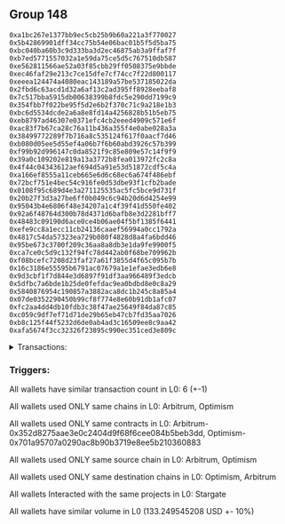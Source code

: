 ## Group 148

```0x507b612d961538a76d16f1c2f03f2941d9f1d0a6
0xa1bc267e1377bb9ec5cb25b9b60a221a3f770027
0x5b42869901dff34cc75b54e06bac01b5f5d5ba75
0xbc040ba60b3c9d333ba3d2ec46875ab3a9ffaf7f
0xb7ed5771557032a1e59da75ce5d5c767510db587
0xe562811566ae52a03f85cbb29ff0508375e9bbde
0xec46faf29e213c7ce15dfe7cf74cc7f22d800117
0xeeea124474a4080eac143189a57be537185022da
0x2fbd6c63acd1d32a6af13c2ad395ff8928eebaf8
0x7c517bba5915db00638399b8fdc5e290dd7199c9
0x354fbb7f022be95f5d2e6b2f370c71c9a218e1b3
0xbc6d5534dcde2a6a8e8fd14a4256828b51b5eb75
0xeb8797ad46307e0371efc4cb2eeed4909c571e6f
0xac83f7b67ca28c76a11b436a355f4e0abe028a3a
0x38499772289f7b716a8c535124f617f0aacf7d46
0xb080d05ee5d55ef4a06b7f6b60abd3926c57b399
0xf99b92d996147c0da8521f9c85e809e57c14f9f9
0x39a0c109202e819a13a3772b8fea013972fc2c8a
0x4f44c04343612aef694d5a91e53d51872cdf5c4a
0xa166ef8555a11ceb665e6d6c68ec6a674f486ebf
0x72bcf751e4bec54c916fe0d53dbe93f1cfb2bade
0x0108f95c689d4e3a271125535ac5fc5bce9d731f
0x20b27f3d3a27be6ff0b049c6c94b20d6d4254e99
0x95043b4e6806f48e34207a1c4f39f41d550fe402
0x92a6f48764d300b78d4371d6bafb8e3d2281bff7
0x48483c09190d6ace0ce4b06ae04f5bf1385f6441
0xefe9cc8a1ecc11cb24136caaef56994a0cc1792a
0x4817c54da57323ea729b080f4828d8a4fa6bdd46
0x95be673c3700f209c36aa8a8db3e1da9fe9900f5
0xca7ce0c5d9c132f94fc78d442ab0f68be709962b
0xf08bcefc7208d23faf27a61f3855d4f65c095b7b
0x16c3186e55595b6791ac07679a1e1efae3edb6e8
0x9d3cbf1f7d844e3d6897f91df3aa966489f3edcb
0x5dfbc7a6bde1b25de0fefdac9ea0bdbd8e0c8a29
0x5840876954c190857a3882aca8dc1b245c8a85a4
0x07de0352290450b99cf8f774e8e60b91db1afc07
0xfc2aa4dd4db10fdb3c38f47ae25649f84da87c85
0xc059c9df7ef71d71de29b65eb47cb7fd35aa7026
0xb8c125f44f5232d6de0ab4ad3c16509ee8c9aa42
0xafa5674f3cc32326f23895c990ec351ced3e809c
```
<details>
<summary>Transactions:</summary>

Hashes: 

Wallet: 0x507b612d961538a76d16f1c2f03f2941d9f1d0a6

       Hash: 0xee4b31127aafce32d43514564fc409267c31afd127a0d21d162ca063afc066be
         - source chain: Arbitrum
         - destination chain: Optimism
         - project: Stargate
         - contract: 0x352d8275aae3e0c2404d9f68f6cee084b5beb3dd
         - value USD: 22.903049037
       Hash: 0xe48e116e9f08f85b7cffe3cd3d5b0fdca497d8562938828a1253ce07f621308d
         - source chain: Optimism
         - destination chain: Arbitrum
         - project: Stargate
         - contract: 0x701a95707a0290ac8b90b3719e8ee5b210360883
         - value USD: 18.545714721
       Hash: 0xfc0f1d888be43413a562b749e1b1a7129aef8f2556bcc59552917f1fefada8f0
         - source chain: Arbitrum
         - destination chain: Optimism
         - project: Stargate
         - contract: 0x352d8275aae3e0c2404d9f68f6cee084b5beb3dd
         - value USD: 14.665560066
       Hash: 0x3d33033c90651158b7fa44047c30e8fccea48135ec117e92c1c4fd68de231b0b
         - source chain: Optimism
         - destination chain: Arbitrum
         - project: Stargate
         - contract: 0x701a95707a0290ac8b90b3719e8ee5b210360883
         - value USD: 29.010281549
       Hash: 0xa5bf7752dcb395fa315a65eaadd0186dabc8997db5a2931e458229fbb228f83c
         - source chain: Arbitrum
         - destination chain: Optimism
         - project: Stargate
         - contract: 0x352d8275aae3e0c2404d9f68f6cee084b5beb3dd
         - value USD: 24.27338381
       Hash: 0xee8b7d555325aadbb75dca827b0b9651dca46f8bd13e3cebb24849e770b259db
         - source chain: Optimism
         - destination chain: Arbitrum
         - project: Stargate
         - contract: 0x701a95707a0290ac8b90b3719e8ee5b210360883
         - value USD: 23.851556025
Wallet: 0xa1bc267e1377bb9ec5cb25b9b60a221a3f770027

       Hash:0x74790f09789d158063f978a3a6b3598976804800c2f33c571692450402b92a15
         - source chain: Arbitrum
         - destination chain: Optimism
         - project: Stargate
         - contract: 0x352d8275aae3e0c2404d9f68f6cee084b5beb3dd
         - value USD: 21.204115176
       Hash:0x1665e4663c790531efcfb9a1e3c0800853ed998ceb145140baefeb9a89ba161c
         - source chain: Optimism
         - destination chain: Arbitrum
         - project: Stargate
         - contract: 0x701a95707a0290ac8b90b3719e8ee5b210360883
         - value USD: 18.54284266
       Hash:0x25d3b223219be7df7847f7bc52186acb005c94d7ab0dfd41089863e4793ae1d7
         - source chain: Arbitrum
         - destination chain: Optimism
         - project: Stargate
         - contract: 0x352d8275aae3e0c2404d9f68f6cee084b5beb3dd
         - value USD: 13.979325433
       Hash:0xfec2404d8c5cbf5325ea0f00a76ebd019d050d4834d773598e8348ad58ba4577
         - source chain: Optimism
         - destination chain: Arbitrum
         - project: Stargate
         - contract: 0x701a95707a0290ac8b90b3719e8ee5b210360883
         - value USD: 24.456077785
       Hash:0x6d8cad8a5a49fc47e9060e12b025bf2e7df7c4e8b8420a6b15c57e8cc43a64dd
         - source chain: Arbitrum
         - destination chain: Optimism
         - project: Stargate
         - contract: 0x352d8275aae3e0c2404d9f68f6cee084b5beb3dd
         - value USD: 24.313481693
       Hash:0x4c049b39fd11b2ac386bb9849d54b54ab9f14ce4275e20b493b1fe50cdf81a77
         - source chain: Optimism
         - destination chain: Arbitrum
         - project: Stargate
         - contract: 0x701a95707a0290ac8b90b3719e8ee5b210360883
         - value USD: 23.892974491
Wallet: 0x5b42869901dff34cc75b54e06bac01b5f5d5ba75

       Hash:0xbbd83d34f25042e9b4d1a4d00335a768e79aa2980f9c905d09402d26ca0dd6d7
         - source chain: Arbitrum
         - destination chain: Optimism
         - project: Stargate
         - contract: 0x352d8275aae3e0c2404d9f68f6cee084b5beb3dd
         - value USD: 23.474243627
       Hash:0x9176847c4e9a1579a163c778c6ff2116eb2e57a1eea6bac7143b22f65467156e
         - source chain: Optimism
         - destination chain: Arbitrum
         - project: Stargate
         - contract: 0x701a95707a0290ac8b90b3719e8ee5b210360883
         - value USD: 18.543953961
       Hash:0x2b0f7fba0857f9011cefd6b404f7a7f1750bac8a307cffc42f68d91dc915a0ed
         - source chain: Arbitrum
         - destination chain: Optimism
         - project: Stargate
         - contract: 0x352d8275aae3e0c2404d9f68f6cee084b5beb3dd
         - value USD: 15.277512389
       Hash:0x475f29009b57e6e09065b631a7ba6c5903fea414e3a71ec5f3913f1f514b0495
         - source chain: Optimism
         - destination chain: Arbitrum
         - project: Stargate
         - contract: 0x701a95707a0290ac8b90b3719e8ee5b210360883
         - value USD: 31.353177966
       Hash:0xed3f1d1b734030c1e7a5fb81d08834826192a44a2dde74016ed8d0ffa76d6a43
         - source chain: Arbitrum
         - destination chain: Optimism
         - project: Stargate
         - contract: 0x352d8275aae3e0c2404d9f68f6cee084b5beb3dd
         - value USD: 24.393946558
       Hash:0xa9c4862dff1efa899474efbf3aa7e2cef4300bfb7364c94e18487dcf2becbdec
         - source chain: Optimism
         - destination chain: Arbitrum
         - project: Stargate
         - contract: 0x701a95707a0290ac8b90b3719e8ee5b210360883
         - value USD: 23.972009654
Wallet: 0xbc040ba60b3c9d333ba3d2ec46875ab3a9ffaf7f

       Hash:0xeaefdab5e5ff31c4dcf9ccd84c74c9c4d681a72be98f9b52f12aadef0e6e72a2
         - source chain: Arbitrum
         - destination chain: Optimism
         - project: Stargate
         - contract: 0x352d8275aae3e0c2404d9f68f6cee084b5beb3dd
         - value USD: 24.810046243
       Hash:0x105fa0f4c28f05b5185cf1fd81db94144ca7117231205881137c300be6f386e5
         - source chain: Optimism
         - destination chain: Arbitrum
         - project: Stargate
         - contract: 0x701a95707a0290ac8b90b3719e8ee5b210360883
         - value USD: 18.543011505
       Hash:0xe33c75e41fe8a87aa627d4649158cb2af7a40be422776e252655b517d135db1c
         - source chain: Arbitrum
         - destination chain: Optimism
         - project: Stargate
         - contract: 0x352d8275aae3e0c2404d9f68f6cee084b5beb3dd
         - value USD: 14.644815446
       Hash:0xa407444cd1aaeacef6b70acd3508ac3cf80f554ebba1b0ea718142640559a141
         - source chain: Optimism
         - destination chain: Arbitrum
         - project: Stargate
         - contract: 0x701a95707a0290ac8b90b3719e8ee5b210360883
         - value USD: 28.97485609
       Hash:0xf304e58f1d471df9a55d9d1a9386ad9c578c9dc4bc6041a3eb8a3869e8cd2ccd
         - source chain: Arbitrum
         - destination chain: Optimism
         - project: Stargate
         - contract: 0x352d8275aae3e0c2404d9f68f6cee084b5beb3dd
         - value USD: 22.293836959
       Hash:0x70dd87a334d17a66f0ced37c30221fdb22c4d3729c0cd6ed0bd992870f0e869b
         - source chain: Optimism
         - destination chain: Arbitrum
         - project: Stargate
         - contract: 0x701a95707a0290ac8b90b3719e8ee5b210360883
         - value USD: 24.277406786
Wallet: 0xb7ed5771557032a1e59da75ce5d5c767510db587

       Hash:0x7053c676b8abe0860dbcf8e55ce8d9e247747bb3b2c5c733bb359d706ad9c743
         - source chain: Arbitrum
         - destination chain: Optimism
         - project: Stargate
         - contract: 0x352d8275aae3e0c2404d9f68f6cee084b5beb3dd
         - value USD: 24.813581543
       Hash:0x8bf2358eb080765248826b7a04d674049782028da81b5fe5ac8b2cb93fc43a62
         - source chain: Optimism
         - destination chain: Arbitrum
         - project: Stargate
         - contract: 0x701a95707a0290ac8b90b3719e8ee5b210360883
         - value USD: 18.542732825
       Hash:0x5b12a1f29adf3379bbead56c83185c22042734041c59118d8b80eeba8cc9f731
         - source chain: Arbitrum
         - destination chain: Optimism
         - project: Stargate
         - contract: 0x352d8275aae3e0c2404d9f68f6cee084b5beb3dd
         - value USD: 14.379792496
       Hash:0x2363a36b6f906bc21755b7fa1b80d76143a109c3aeac5b2fb5dc31b262edf1a3
         - source chain: Optimism
         - destination chain: Arbitrum
         - project: Stargate
         - contract: 0x701a95707a0290ac8b90b3719e8ee5b210360883
         - value USD: 28.398987402
       Hash:0x3ffc672e32f2647f43bce1da12b98268c44595bbe8fc81a6cae8e76c9f2e0feb
         - source chain: Arbitrum
         - destination chain: Optimism
         - project: Stargate
         - contract: 0x352d8275aae3e0c2404d9f68f6cee084b5beb3dd
         - value USD: 22.452850264
       Hash:0x0c140c065b9c9ffecae20aa8eefdba2fde274cc2416cba9d99c5d132b39c77c0
         - source chain: Optimism
         - destination chain: Arbitrum
         - project: Stargate
         - contract: 0x701a95707a0290ac8b90b3719e8ee5b210360883
         - value USD: 24.289757954
Wallet: 0xe562811566ae52a03f85cbb29ff0508375e9bbde

       Hash:0x6b5414ca92ebc327f8c3fd5c64105a443cd86d427a55af7e17e18e4af1fff99c
         - source chain: Arbitrum
         - destination chain: Optimism
         - project: Stargate
         - contract: 0x352d8275aae3e0c2404d9f68f6cee084b5beb3dd
         - value USD: 24.141640138
       Hash:0x4f7c9d765bf631e28009a26c4705acea4f8a310b34b5c20ee4e340dcc316cbaf
         - source chain: Optimism
         - destination chain: Arbitrum
         - project: Stargate
         - contract: 0x701a95707a0290ac8b90b3719e8ee5b210360883
         - value USD: 18.543098088
       Hash:0xfd80269abea13ba8a693a722157e1e78b934e67d46095952548461b101ec9dfd
         - source chain: Arbitrum
         - destination chain: Optimism
         - project: Stargate
         - contract: 0x352d8275aae3e0c2404d9f68f6cee084b5beb3dd
         - value USD: 13.846764872
       Hash:0xa6e3e4ca2d42b81773cabc80d13b9137bf34d0ea034bc1d1517ed08d350ecef0
         - source chain: Optimism
         - destination chain: Arbitrum
         - project: Stargate
         - contract: 0x701a95707a0290ac8b90b3719e8ee5b210360883
         - value USD: 29.536213515
       Hash:0xdb2485ff3b4974bd23270b4d38ef07b538c391205bcc2175a0bca890ba88fa62
         - source chain: Arbitrum
         - destination chain: Optimism
         - project: Stargate
         - contract: 0x352d8275aae3e0c2404d9f68f6cee084b5beb3dd
         - value USD: 24.229339442
       Hash:0x76ece9a26c9186c4332045e88d8a09a8566db6063401998660768190a275f7fe
         - source chain: Optimism
         - destination chain: Arbitrum
         - project: Stargate
         - contract: 0x701a95707a0290ac8b90b3719e8ee5b210360883
         - value USD: 23.807273724
Wallet: 0xec46faf29e213c7ce15dfe7cf74cc7f22d800117

       Hash:0xf1ee365d4362619c17ea3267b5362dacfcbc778d7ec6e7f10194f6dd2a28719f
         - source chain: Arbitrum
         - destination chain: Optimism
         - project: Stargate
         - contract: 0x352d8275aae3e0c2404d9f68f6cee084b5beb3dd
         - value USD: 25.046140811
       Hash:0x0b5880b8367f68700027a41321b04813b6c777e25a3e9a9c4fe953513bc631ba
         - source chain: Optimism
         - destination chain: Arbitrum
         - project: Stargate
         - contract: 0x701a95707a0290ac8b90b3719e8ee5b210360883
         - value USD: 18.542333347
       Hash:0x406e9c0a6d9bd86b11930d4ba74e61e4788e61120477eee934781d9eb20fee4c
         - source chain: Arbitrum
         - destination chain: Optimism
         - project: Stargate
         - contract: 0x352d8275aae3e0c2404d9f68f6cee084b5beb3dd
         - value USD: 14.785544193
       Hash:0x9aae2f6c78b90620cce6353c8bfa6afdd944b75a9c01bf8c7228b1ed934e9503
         - source chain: Optimism
         - destination chain: Arbitrum
         - project: Stargate
         - contract: 0x701a95707a0290ac8b90b3719e8ee5b210360883
         - value USD: 29.672953477
       Hash:0xf7e8659eac3133e05c1d7c8500d87307afa64a63731fe3b64f60bccd2d716494
         - source chain: Arbitrum
         - destination chain: Optimism
         - project: Stargate
         - contract: 0x352d8275aae3e0c2404d9f68f6cee084b5beb3dd
         - value USD: 22.289768445
       Hash:0xf413806576fdefb9b6283ab32e3708eb7ef425cba9a6f45b7d14551fba49d5a6
         - source chain: Optimism
         - destination chain: Arbitrum
         - project: Stargate
         - contract: 0x701a95707a0290ac8b90b3719e8ee5b210360883
         - value USD: 27.297592559
Wallet: 0xeeea124474a4080eac143189a57be537185022da

       Hash:0xb463e5d4de4d0d755c20b6371e1000e9057cf96fcff8244d5ee32f0eb3663863
         - source chain: Arbitrum
         - destination chain: Optimism
         - project: Stargate
         - contract: 0x352d8275aae3e0c2404d9f68f6cee084b5beb3dd
         - value USD: 24.50298211
       Hash:0xb8e3b640a752b6c90d94eebe4635a61c39a6b6c0429d2858da8bbb078b2c3af1
         - source chain: Optimism
         - destination chain: Arbitrum
         - project: Stargate
         - contract: 0x701a95707a0290ac8b90b3719e8ee5b210360883
         - value USD: 18.544019649
       Hash:0x9bf1735d9bf7394b45cd05afb14d3215c0c326821609773292824301e8780f0f
         - source chain: Arbitrum
         - destination chain: Optimism
         - project: Stargate
         - contract: 0x352d8275aae3e0c2404d9f68f6cee084b5beb3dd
         - value USD: 13.798733628
       Hash:0x8733d08be5107be04584b3e8536db148da83fecb4e518ccf04fcda906d03e46b
         - source chain: Optimism
         - destination chain: Arbitrum
         - project: Stargate
         - contract: 0x701a95707a0290ac8b90b3719e8ee5b210360883
         - value USD: 30.108444321
       Hash:0x6a61a0a0f8854103fec7460b1bbeae9ebdb254b3fad776d6ae5c124403a85712
         - source chain: Arbitrum
         - destination chain: Optimism
         - project: Stargate
         - contract: 0x352d8275aae3e0c2404d9f68f6cee084b5beb3dd
         - value USD: 24.286968405
       Hash:0xbc62a88d04c141d0a2a1954f01e8ab10fd5e9dbcec2d7f4fe43080bf6881b0c8
         - source chain: Optimism
         - destination chain: Arbitrum
         - project: Stargate
         - contract: 0x701a95707a0290ac8b90b3719e8ee5b210360883
         - value USD: 23.86693812
Wallet: 0x2fbd6c63acd1d32a6af13c2ad395ff8928eebaf8

       Hash:0x64de0387b1c2db8376215eca0dea58c3c146efbe5cfa6668f8f5c5cc3bbb7339
         - source chain: Arbitrum
         - destination chain: Optimism
         - project: Stargate
         - contract: 0x352d8275aae3e0c2404d9f68f6cee084b5beb3dd
         - value USD: 24.595641823
       Hash:0x883e3496307859ea869d460243b8550169b45ad30cae95e3d21f632accaea94e
         - source chain: Optimism
         - destination chain: Arbitrum
         - project: Stargate
         - contract: 0x701a95707a0290ac8b90b3719e8ee5b210360883
         - value USD: 18.543122064
       Hash:0xfa4b9e62c1e3467d7e4f5317c3c67e2c588ec7e7e7d8555e81e3e8e536c1247f
         - source chain: Arbitrum
         - destination chain: Optimism
         - project: Stargate
         - contract: 0x352d8275aae3e0c2404d9f68f6cee084b5beb3dd
         - value USD: 14.574961447
       Hash:0x425f8d7790da987928ac112cf4efa5cdc8473b4dad2d4404217705d4d2f9a7ea
         - source chain: Optimism
         - destination chain: Arbitrum
         - project: Stargate
         - contract: 0x701a95707a0290ac8b90b3719e8ee5b210360883
         - value USD: 28.399328391
       Hash:0xecca57ea5951544b49e5efbda86dd704ea194922f2ae8f97f4df6ce7fd984e44
         - source chain: Arbitrum
         - destination chain: Optimism
         - project: Stargate
         - contract: 0x352d8275aae3e0c2404d9f68f6cee084b5beb3dd
         - value USD: 21.187890649
       Hash:0xbae0b804778d0c9eee506fadd955ea7dfd28b259052a66f5846acdc4b34e478e
         - source chain: Optimism
         - destination chain: Arbitrum
         - project: Stargate
         - contract: 0x701a95707a0290ac8b90b3719e8ee5b210360883
         - value USD: 23.648107872
Wallet: 0x7c517bba5915db00638399b8fdc5e290dd7199c9

       Hash:0x5c657ccaed7732563f9db7b88ad4480a1ef6ef022dd3b30248074ec122b19e5c
         - source chain: Arbitrum
         - destination chain: Optimism
         - project: Stargate
         - contract: 0x352d8275aae3e0c2404d9f68f6cee084b5beb3dd
         - value USD: 24.148590022
       Hash:0x78e15734d67a03598c4dbff6312e344fccab2a1ddfe4045f45fcdbe276b257f1
         - source chain: Optimism
         - destination chain: Arbitrum
         - project: Stargate
         - contract: 0x701a95707a0290ac8b90b3719e8ee5b210360883
         - value USD: 18.542986725
       Hash:0x1dd93efdf7947c08155f072c2a423f2fd24aafa347e0b21e7b81cd34574a5f4d
         - source chain: Arbitrum
         - destination chain: Optimism
         - project: Stargate
         - contract: 0x352d8275aae3e0c2404d9f68f6cee084b5beb3dd
         - value USD: 14.740151224
       Hash:0x8abe47dae3b1481a6dfa3f18e50f0b22f640ada6ddfc02706f74880baab24c9b
         - source chain: Optimism
         - destination chain: Arbitrum
         - project: Stargate
         - contract: 0x701a95707a0290ac8b90b3719e8ee5b210360883
         - value USD: 28.352019648
       Hash:0x7da0c0603c58604824ffafad43b07814954e09d9cceebcfb15abecacf3052561
         - source chain: Arbitrum
         - destination chain: Optimism
         - project: Stargate
         - contract: 0x352d8275aae3e0c2404d9f68f6cee084b5beb3dd
         - value USD: 21.75706568
       Hash:0x941ef571ab8e6dd74a8cd9a956ec40dd155c2ef77f90765e9ab71f9bdacac049
         - source chain: Optimism
         - destination chain: Arbitrum
         - project: Stargate
         - contract: 0x701a95707a0290ac8b90b3719e8ee5b210360883
         - value USD: 24.018721277
Wallet: 0x354fbb7f022be95f5d2e6b2f370c71c9a218e1b3

       Hash:0x0e7515ef716ce2b5417499a4da73acbbcba3d625f26779288dc843e52edbd797
         - source chain: Arbitrum
         - destination chain: Optimism
         - project: Stargate
         - contract: 0x352d8275aae3e0c2404d9f68f6cee084b5beb3dd
         - value USD: 24.808000372
       Hash:0xd790299d410eb50b0192c2cb1f3c8585d84c4746a8ed855f810fa2fa140a0389
         - source chain: Optimism
         - destination chain: Arbitrum
         - project: Stargate
         - contract: 0x701a95707a0290ac8b90b3719e8ee5b210360883
         - value USD: 18.543473172
       Hash:0x971fab703251cc605e0e8ea1e8fef16100c76a696ef016493ae57deaae4bfa10
         - source chain: Arbitrum
         - destination chain: Optimism
         - project: Stargate
         - contract: 0x352d8275aae3e0c2404d9f68f6cee084b5beb3dd
         - value USD: 14.471546826
       Hash:0xa36761fa32c765dda605bf1ac67e0f15791fa68d46db992005f9d8619d2836ac
         - source chain: Optimism
         - destination chain: Arbitrum
         - project: Stargate
         - contract: 0x701a95707a0290ac8b90b3719e8ee5b210360883
         - value USD: 28.41479661
       Hash:0x8c19529a5823fc2f0d9610b89d7c202636195a3c224fd6297a13c0d868893bed
         - source chain: Arbitrum
         - destination chain: Optimism
         - project: Stargate
         - contract: 0x352d8275aae3e0c2404d9f68f6cee084b5beb3dd
         - value USD: 21.220847296
       Hash:0x8169486955d5c1a20ed112984e3342ce4dc30b57f9e1e95c45fe88b71fb2a4dc
         - source chain: Optimism
         - destination chain: Arbitrum
         - project: Stargate
         - contract: 0x701a95707a0290ac8b90b3719e8ee5b210360883
         - value USD: 23.982405311
Wallet: 0xbc6d5534dcde2a6a8e8fd14a4256828b51b5eb75

       Hash:0xf8d7fe5a6861e2b08bd3ce79a209988801dc7ae57e88e07e756629e817e52a77
         - source chain: Arbitrum
         - destination chain: Optimism
         - project: Stargate
         - contract: 0x352d8275aae3e0c2404d9f68f6cee084b5beb3dd
         - value USD: 23.968058488
       Hash:0x8aff6e0b0084fe074b7c1a473dc4463f03acddba770b86714988edec7a60a107
         - source chain: Optimism
         - destination chain: Arbitrum
         - project: Stargate
         - contract: 0x701a95707a0290ac8b90b3719e8ee5b210360883
         - value USD: 18.543867565
       Hash:0x87d94c39e500a95d6dc0331d71fd2fdc7afa69ef02cb87f5151e2b91f0d2c347
         - source chain: Arbitrum
         - destination chain: Optimism
         - project: Stargate
         - contract: 0x352d8275aae3e0c2404d9f68f6cee084b5beb3dd
         - value USD: 13.541778438
       Hash:0xac7d0bd7d1ad33eaff8daf2bdb7a87bb3389b76730deb0aacaa933fd487f3a64
         - source chain: Optimism
         - destination chain: Arbitrum
         - project: Stargate
         - contract: 0x701a95707a0290ac8b90b3719e8ee5b210360883
         - value USD: 28.580418044
       Hash:0xafd97af9b7d0f1c76b7251b8fb97c52eb66066820e7447af667f9a9f8b396a70
         - source chain: Arbitrum
         - destination chain: Optimism
         - project: Stargate
         - contract: 0x352d8275aae3e0c2404d9f68f6cee084b5beb3dd
         - value USD: 27.264813916
       Hash:0x1e72fb40ab5bbb7d04b26d0c14f5c713232d2e367ee7dc9e1877df050a252e15
         - source chain: Optimism
         - destination chain: Arbitrum
         - project: Stargate
         - contract: 0x701a95707a0290ac8b90b3719e8ee5b210360883
         - value USD: 27.506690602
Wallet: 0xeb8797ad46307e0371efc4cb2eeed4909c571e6f

       Hash:0xf43808756d72df564ac00ab072538396ffa054b59977989ce78c0da5ed424242
         - source chain: Arbitrum
         - destination chain: Optimism
         - project: Stargate
         - contract: 0x352d8275aae3e0c2404d9f68f6cee084b5beb3dd
         - value USD: 23.958386135
       Hash:0xf5f66256bc249b15fa838e1a507d0b6a2d8fb1b11e691e77215a8c935290f9d0
         - source chain: Optimism
         - destination chain: Arbitrum
         - project: Stargate
         - contract: 0x701a95707a0290ac8b90b3719e8ee5b210360883
         - value USD: 18.543748203
       Hash:0xeb4bf9fbef301e4f4ca224cbfbc8f1f11f6652cab9e584b572f83b4e6c73f436
         - source chain: Arbitrum
         - destination chain: Optimism
         - project: Stargate
         - contract: 0x352d8275aae3e0c2404d9f68f6cee084b5beb3dd
         - value USD: 15.719653998
       Hash:0xab8cc9c595a2efc7597d3df819555c11f44cfd9c364327921fa1c0ec528d550f
         - source chain: Optimism
         - destination chain: Arbitrum
         - project: Stargate
         - contract: 0x701a95707a0290ac8b90b3719e8ee5b210360883
         - value USD: 28.602281977
       Hash:0x89e1acf48e811f263c4d322693e37673e379bf12c36cbe6098e2625e50040773
         - source chain: Arbitrum
         - destination chain: Optimism
         - project: Stargate
         - contract: 0x352d8275aae3e0c2404d9f68f6cee084b5beb3dd
         - value USD: 21.384207265
       Hash:0xb51f3843db293a899647dcd80d373d98904e73d5a3692e954228fd7eaa2b83bc
         - source chain: Optimism
         - destination chain: Arbitrum
         - project: Stargate
         - contract: 0x701a95707a0290ac8b90b3719e8ee5b210360883
         - value USD: 27.301230432
Wallet: 0xac83f7b67ca28c76a11b436a355f4e0abe028a3a

       Hash:0x1009b14f382ca41f47c283f8a8cd1c67e79c61b5b76009d9b7b16292efb10d22
         - source chain: Arbitrum
         - destination chain: Optimism
         - project: Stargate
         - contract: 0x352d8275aae3e0c2404d9f68f6cee084b5beb3dd
         - value USD: 24.139521112
       Hash:0xc0ad11a2fa2d71c24b45c6792d92afa93446ca55de7ef12538566f3fef22290a
         - source chain: Optimism
         - destination chain: Arbitrum
         - project: Stargate
         - contract: 0x701a95707a0290ac8b90b3719e8ee5b210360883
         - value USD: 18.543453232
       Hash:0x18d16d6d6d8b70aeff0d328700ee22f2a3364387ef72c24f5fa56e416a45f18d
         - source chain: Arbitrum
         - destination chain: Optimism
         - project: Stargate
         - contract: 0x352d8275aae3e0c2404d9f68f6cee084b5beb3dd
         - value USD: 14.838673656
       Hash:0xf047441ce0d97d10684910b2cce76397fcb2a12a3d8fc2b8f58cd18a28340873
         - source chain: Optimism
         - destination chain: Arbitrum
         - project: Stargate
         - contract: 0x701a95707a0290ac8b90b3719e8ee5b210360883
         - value USD: 28.370123357
       Hash:0xe5a7c5ac1fa76491d502759229ef864be8243c88bdee42dba3ac4709186e0429
         - source chain: Arbitrum
         - destination chain: Optimism
         - project: Stargate
         - contract: 0x352d8275aae3e0c2404d9f68f6cee084b5beb3dd
         - value USD: 21.180913839
       Hash:0x955bb1d9a0eda9643f51d551435da7c822e03e4c04605baf6f0e19c67d1535f3
         - source chain: Optimism
         - destination chain: Arbitrum
         - project: Stargate
         - contract: 0x701a95707a0290ac8b90b3719e8ee5b210360883
         - value USD: 23.538985067
Wallet: 0x38499772289f7b716a8c535124f617f0aacf7d46

       Hash:0x7acf7081a54aa0cc13eeed67e04e25e87a290a763fe3e10da839d7981c75af06
         - source chain: Arbitrum
         - destination chain: Optimism
         - project: Stargate
         - contract: 0x352d8275aae3e0c2404d9f68f6cee084b5beb3dd
         - value USD: 23.828314294
       Hash:0xaea9e2d382e9e6e234d9787b805867d392b7675e1e64e7e0a77db40138c07b14
         - source chain: Optimism
         - destination chain: Arbitrum
         - project: Stargate
         - contract: 0x701a95707a0290ac8b90b3719e8ee5b210360883
         - value USD: 18.543554162
       Hash:0xa22f64e6992e8e6aa9811eea22440e1e4d6ee0ef53740e9657d3cf6f823747c1
         - source chain: Arbitrum
         - destination chain: Optimism
         - project: Stargate
         - contract: 0x352d8275aae3e0c2404d9f68f6cee084b5beb3dd
         - value USD: 15.826183948
       Hash:0xec2f76f64278b2bc1d7b69848ab9edd1afb67bcf59b6c8825eb274537f23c6fb
         - source chain: Optimism
         - destination chain: Arbitrum
         - project: Stargate
         - contract: 0x701a95707a0290ac8b90b3719e8ee5b210360883
         - value USD: 28.51975293
       Hash:0x35a9f6d54623935761e02c927c59fe83f026e355d5a6045cf8af750d6e726966
         - source chain: Arbitrum
         - destination chain: Optimism
         - project: Stargate
         - contract: 0x352d8275aae3e0c2404d9f68f6cee084b5beb3dd
         - value USD: 21.312218755
       Hash:0x07a82389ac634807bbd1f8c49c689f5757be52045381bcffddf312f303e6fcac
         - source chain: Optimism
         - destination chain: Arbitrum
         - project: Stargate
         - contract: 0x701a95707a0290ac8b90b3719e8ee5b210360883
         - value USD: 27.298492649
Wallet: 0xb080d05ee5d55ef4a06b7f6b60abd3926c57b399

       Hash:0xf414b92264324c5c659ea7e52533895f67c3dbf9e7e194592aa566e264c62c02
         - source chain: Arbitrum
         - destination chain: Optimism
         - project: Stargate
         - contract: 0x352d8275aae3e0c2404d9f68f6cee084b5beb3dd
         - value USD: 23.344200869
       Hash:0x502b17ac7cc4eea4ba04c29eff90db1962a68d07ef509874f455c754e10c61c6
         - source chain: Optimism
         - destination chain: Arbitrum
         - project: Stargate
         - contract: 0x701a95707a0290ac8b90b3719e8ee5b210360883
         - value USD: 18.542667495
       Hash:0x4b5ba7c6ec0a1f6f5c5195e29e87523c47a7e0067b73803ea0b26b98afb0a1e8
         - source chain: Arbitrum
         - destination chain: Optimism
         - project: Stargate
         - contract: 0x352d8275aae3e0c2404d9f68f6cee084b5beb3dd
         - value USD: 14.008807899
       Hash:0xaa0860e289ab12ec7e36ff5fb568f85f517349a3a7c3e32a97c9148d4fe3304e
         - source chain: Optimism
         - destination chain: Arbitrum
         - project: Stargate
         - contract: 0x701a95707a0290ac8b90b3719e8ee5b210360883
         - value USD: 28.430644092
       Hash:0xb9350fb3ae421fbb3da70812996caf1c98fe5e1dc514ffbb3f7b1319323797b8
         - source chain: Arbitrum
         - destination chain: Optimism
         - project: Stargate
         - contract: 0x352d8275aae3e0c2404d9f68f6cee084b5beb3dd
         - value USD: 27.252002006
       Hash:0xe0cccde63efddf0a635d293a91b1d704555ad86995a15b533ae05d21116d20c7
         - source chain: Optimism
         - destination chain: Arbitrum
         - project: Stargate
         - contract: 0x701a95707a0290ac8b90b3719e8ee5b210360883
         - value USD: 27.504988322
Wallet: 0xf99b92d996147c0da8521f9c85e809e57c14f9f9

       Hash:0xaa572ea58b61574fd691840f0b0fd45cbbb5a82d627ae1f028b5c8b669d98269
         - source chain: Arbitrum
         - destination chain: Optimism
         - project: Stargate
         - contract: 0x352d8275aae3e0c2404d9f68f6cee084b5beb3dd
         - value USD: 24.806553333
       Hash:0xb4e9b700ac2a66a72b40916bce0f90905e660ed0d63ceac6f6da5688027938db
         - source chain: Optimism
         - destination chain: Arbitrum
         - project: Stargate
         - contract: 0x701a95707a0290ac8b90b3719e8ee5b210360883
         - value USD: 18.543922537
       Hash:0xc140e366d4c1673341ade3e2f5469a355961aa20bbc574b2978b8e0b8364a3f1
         - source chain: Arbitrum
         - destination chain: Optimism
         - project: Stargate
         - contract: 0x352d8275aae3e0c2404d9f68f6cee084b5beb3dd
         - value USD: 14.571637451
       Hash:0xd72a5441999c99f39bf8ae5eb32b86fde71a456a234bb504c0dee29b562ee7d9
         - source chain: Optimism
         - destination chain: Arbitrum
         - project: Stargate
         - contract: 0x701a95707a0290ac8b90b3719e8ee5b210360883
         - value USD: 28.437875686
       Hash:0x76b83b8cbb2e49f0c3d9da877c4a670b739590d8ab21be23e95034e79e037498
         - source chain: Arbitrum
         - destination chain: Optimism
         - project: Stargate
         - contract: 0x352d8275aae3e0c2404d9f68f6cee084b5beb3dd
         - value USD: 21.239481441
       Hash:0x65cb2a55b561b2c1d66727a54fa93b4cc002964cb0a38d98a1b07abae9d2e031
         - source chain: Optimism
         - destination chain: Arbitrum
         - project: Stargate
         - contract: 0x701a95707a0290ac8b90b3719e8ee5b210360883
         - value USD: 24.179163271
Wallet: 0x39a0c109202e819a13a3772b8fea013972fc2c8a

       Hash:0x4c3e5bf2ff02e74d1b5a280a532d7bb41537a7120b4c49e21d2aa4405e5d9d07
         - source chain: Arbitrum
         - destination chain: Optimism
         - project: Stargate
         - contract: 0x352d8275aae3e0c2404d9f68f6cee084b5beb3dd
         - value USD: 25.441640892
       Hash:0x3669e47bf1b8b81dc65d845ed9dc47a3f912a53d0171f33d452edde09375b5f5
         - source chain: Optimism
         - destination chain: Arbitrum
         - project: Stargate
         - contract: 0x701a95707a0290ac8b90b3719e8ee5b210360883
         - value USD: 18.543045671
       Hash:0x2a87ad39414a3086f463f3638d3e6832aac2d9ea262d3a80bff09b5ebf47864d
         - source chain: Arbitrum
         - destination chain: Optimism
         - project: Stargate
         - contract: 0x352d8275aae3e0c2404d9f68f6cee084b5beb3dd
         - value USD: 14.615811653
       Hash:0x4efafc9f6d3be2d6cd985db3252879a386632cc18cbf031366f5ff49c7173023
         - source chain: Optimism
         - destination chain: Arbitrum
         - project: Stargate
         - contract: 0x701a95707a0290ac8b90b3719e8ee5b210360883
         - value USD: 28.56346013
       Hash:0xa05dcd9457e4a6a612b50e6163d9848347e3f892ce1957c9de935a2ff427f0c2
         - source chain: Arbitrum
         - destination chain: Optimism
         - project: Stargate
         - contract: 0x352d8275aae3e0c2404d9f68f6cee084b5beb3dd
         - value USD: 21.349677583
       Hash:0x6fec2801055bac88d9913d7916e22d5fe88bd96ac54884137b288d8c4110a661
         - source chain: Optimism
         - destination chain: Arbitrum
         - project: Stargate
         - contract: 0x701a95707a0290ac8b90b3719e8ee5b210360883
         - value USD: 27.347547396
Wallet: 0x4f44c04343612aef694d5a91e53d51872cdf5c4a

       Hash:0x45854f63fb934d137eddc701371c328db5a43bb4a63225675cca678bf1290fc3
         - source chain: Arbitrum
         - destination chain: Optimism
         - project: Stargate
         - contract: 0x352d8275aae3e0c2404d9f68f6cee084b5beb3dd
         - value USD: 24.8059135
       Hash:0x211abdd891045009ab7ef4b41b675dda6634f9b9e769fe6bc548f6124db60599
         - source chain: Optimism
         - destination chain: Arbitrum
         - project: Stargate
         - contract: 0x701a95707a0290ac8b90b3719e8ee5b210360883
         - value USD: 18.543301337
       Hash:0x7a253acffc0bce3b5ecc2088f0c20b46dbdbe3b3bae86773639d8ed2c6c6dcac
         - source chain: Arbitrum
         - destination chain: Optimism
         - project: Stargate
         - contract: 0x352d8275aae3e0c2404d9f68f6cee084b5beb3dd
         - value USD: 14.460759182
       Hash:0xf289ca724c31f2f871c0bef41d8d3da6594a1587bbafbcb2c516dec3adf65f16
         - source chain: Optimism
         - destination chain: Arbitrum
         - project: Stargate
         - contract: 0x701a95707a0290ac8b90b3719e8ee5b210360883
         - value USD: 28.414939472
       Hash:0xcd25286bac88f60a84832294fe7d8ab8416e13490069fa3fb83e0990a9b0f676
         - source chain: Arbitrum
         - destination chain: Optimism
         - project: Stargate
         - contract: 0x352d8275aae3e0c2404d9f68f6cee084b5beb3dd
         - value USD: 21.218665304
       Hash:0x00ee93d7ff1ba5fd8b5ac66572bbb356728171122c7e0a119428d97797dab2ec
         - source chain: Optimism
         - destination chain: Arbitrum
         - project: Stargate
         - contract: 0x701a95707a0290ac8b90b3719e8ee5b210360883
         - value USD: 23.979838929
Wallet: 0xa166ef8555a11ceb665e6d6c68ec6a674f486ebf

       Hash:0x202beaf1920c53c14ddd100e6e70444b938faf3e2ced4ce98b6569cc13ffe2e0
         - source chain: Arbitrum
         - destination chain: Optimism
         - project: Stargate
         - contract: 0x352d8275aae3e0c2404d9f68f6cee084b5beb3dd
         - value USD: 24.609970401
       Hash:0xd379e7629e075fd36fdcf239599ece6f20d096fef2834044199b6049cd9c1ef0
         - source chain: Optimism
         - destination chain: Arbitrum
         - project: Stargate
         - contract: 0x701a95707a0290ac8b90b3719e8ee5b210360883
         - value USD: 18.544053528
       Hash:0xfc74864b8351a188062e83960d696882ff7241536dd32629a8c3e22270ece4e3
         - source chain: Arbitrum
         - destination chain: Optimism
         - project: Stargate
         - contract: 0x352d8275aae3e0c2404d9f68f6cee084b5beb3dd
         - value USD: 14.576305207
       Hash:0x726a87a51e02a7b8981425dbae48b1d0d8798c553d009c544e42c1b5a59967ec
         - source chain: Optimism
         - destination chain: Arbitrum
         - project: Stargate
         - contract: 0x701a95707a0290ac8b90b3719e8ee5b210360883
         - value USD: 28.46631021
       Hash:0x97069fb8e21f0a7eede60de57bcb6e56a94d2636be4d7155a00b461af0031aed
         - source chain: Arbitrum
         - destination chain: Optimism
         - project: Stargate
         - contract: 0x352d8275aae3e0c2404d9f68f6cee084b5beb3dd
         - value USD: 21.266042567
       Hash:0xf915a1a79a86a44a89b7c5ada0cd14a319a6f4c17bbb84910258eb1c1dbfa9d4
         - source chain: Optimism
         - destination chain: Arbitrum
         - project: Stargate
         - contract: 0x701a95707a0290ac8b90b3719e8ee5b210360883
         - value USD: 23.88339946
Wallet: 0x72bcf751e4bec54c916fe0d53dbe93f1cfb2bade

       Hash:0x6a8392a6a983200a87a7500846fa6568acac88a727f4f0044b60875849354be3
         - source chain: Arbitrum
         - destination chain: Optimism
         - project: Stargate
         - contract: 0x352d8275aae3e0c2404d9f68f6cee084b5beb3dd
         - value USD: 20.12049771
       Hash:0x3f2fbec14c16f5c9841901dc3fd04922d33bfe61297101fdf72f650e3dff7ddb
         - source chain: Optimism
         - destination chain: Arbitrum
         - project: Stargate
         - contract: 0x701a95707a0290ac8b90b3719e8ee5b210360883
         - value USD: 18.542844239
       Hash:0x065fe382bdad58782c5a1a9eec47698f7d01a67d063f925b13ace9295211604c
         - source chain: Arbitrum
         - destination chain: Optimism
         - project: Stargate
         - contract: 0x352d8275aae3e0c2404d9f68f6cee084b5beb3dd
         - value USD: 15.790203372
       Hash:0x6b1642a0b042652ddecfde5198377a30a6551fbdb03a6eb777d4ef60c92a4127
         - source chain: Optimism
         - destination chain: Arbitrum
         - project: Stargate
         - contract: 0x701a95707a0290ac8b90b3719e8ee5b210360883
         - value USD: 26.26258044
       Hash:0x9105311a733fdebb1315947725575f1dac2882e7f1c4a795a814c64308d96e07
         - source chain: Arbitrum
         - destination chain: Optimism
         - project: Stargate
         - contract: 0x352d8275aae3e0c2404d9f68f6cee084b5beb3dd
         - value USD: 27.365612239
       Hash:0x6cd8213b6404d976b6efa3d5d033b5d07d5684120d1a30dd017d070434c75c36
         - source chain: Optimism
         - destination chain: Arbitrum
         - project: Stargate
         - contract: 0x701a95707a0290ac8b90b3719e8ee5b210360883
         - value USD: 27.523758241
Wallet: 0x0108f95c689d4e3a271125535ac5fc5bce9d731f

       Hash:0x9f7ebaa349f5cd5b6d5ab67c538a2bb0e78cfa3587f06ad079c04d40d095f591
         - source chain: Arbitrum
         - destination chain: Optimism
         - project: Stargate
         - contract: 0x352d8275aae3e0c2404d9f68f6cee084b5beb3dd
         - value USD: 21.448619468
       Hash:0x26d3a75e21c2f96fa4758ebad4e7e46b1c52c3a333f1ce64623dd2bbe7deb3d7
         - source chain: Optimism
         - destination chain: Arbitrum
         - project: Stargate
         - contract: 0x701a95707a0290ac8b90b3719e8ee5b210360883
         - value USD: 18.542185042
       Hash:0x722eb49b159f7f69a0deb9ff13ed8c7e67502336f2f95769631c2259867555af
         - source chain: Arbitrum
         - destination chain: Optimism
         - project: Stargate
         - contract: 0x352d8275aae3e0c2404d9f68f6cee084b5beb3dd
         - value USD: 15.975210447
       Hash:0x3147589955abde07dbd79c2a1994cd4ae9f050a9bbb17d82b44b6348e87e5b0b
         - source chain: Optimism
         - destination chain: Arbitrum
         - project: Stargate
         - contract: 0x701a95707a0290ac8b90b3719e8ee5b210360883
         - value USD: 29.12653657
       Hash:0xb4f1a8f083c2a285cedf934ea710cf632f4720de871e1cc0357032ea99ffcfe6
         - source chain: Arbitrum
         - destination chain: Optimism
         - project: Stargate
         - contract: 0x352d8275aae3e0c2404d9f68f6cee084b5beb3dd
         - value USD: 27.31042518
       Hash:0xfc87f366790cb337eedb34e620af4218bb1ffc0ec0f53113bbbc0b25510a9d53
         - source chain: Optimism
         - destination chain: Arbitrum
         - project: Stargate
         - contract: 0x701a95707a0290ac8b90b3719e8ee5b210360883
         - value USD: 27.510381977
Wallet: 0x20b27f3d3a27be6ff0b049c6c94b20d6d4254e99

       Hash:0x6397f044534fbb313fff3adcf61d0d7705128ad45088932cdacac8dbe361fe0b
         - source chain: Arbitrum
         - destination chain: Optimism
         - project: Stargate
         - contract: 0x352d8275aae3e0c2404d9f68f6cee084b5beb3dd
         - value USD: 24.528184285
       Hash:0x5ea6e94c640879d7ee4eba5d5302d7313b34ab62c3a534563fe2d000f05d3fcc
         - source chain: Optimism
         - destination chain: Arbitrum
         - project: Stargate
         - contract: 0x701a95707a0290ac8b90b3719e8ee5b210360883
         - value USD: 18.543823791
       Hash:0x8b706ad69afe4f1074fb8d57b33541928ee41b08be92e48635f7f92f38d262cf
         - source chain: Arbitrum
         - destination chain: Optimism
         - project: Stargate
         - contract: 0x352d8275aae3e0c2404d9f68f6cee084b5beb3dd
         - value USD: 14.478682023
       Hash:0x4730eccb5e72b2054129ef0b6cc1e874c6dd4e43de64aaa1ff19673eb1ff9eb2
         - source chain: Optimism
         - destination chain: Arbitrum
         - project: Stargate
         - contract: 0x701a95707a0290ac8b90b3719e8ee5b210360883
         - value USD: 28.366607294
       Hash:0x81971a24391a0a703a0b666bff7f456c1e694e919d82526fb2339e57107c0762
         - source chain: Arbitrum
         - destination chain: Optimism
         - project: Stargate
         - contract: 0x352d8275aae3e0c2404d9f68f6cee084b5beb3dd
         - value USD: 21.170017578
       Hash:0x6afb9fd0bd3920b741ab0b4977d356e4d2750271488db35aa6f9dddaa565391d
         - source chain: Optimism
         - destination chain: Arbitrum
         - project: Stargate
         - contract: 0x701a95707a0290ac8b90b3719e8ee5b210360883
         - value USD: 23.505876302
Wallet: 0x95043b4e6806f48e34207a1c4f39f41d550fe402

       Hash:0x8fdbb582646dee76398df33cb94b47a7c9afeb1d1677c587ef66393c54f6902e
         - source chain: Arbitrum
         - destination chain: Optimism
         - project: Stargate
         - contract: 0x352d8275aae3e0c2404d9f68f6cee084b5beb3dd
         - value USD: 25.035478354
       Hash:0x6fae8b1631131d294887f520ed7dd62d22622542a294de4aca171005467180da
         - source chain: Optimism
         - destination chain: Arbitrum
         - project: Stargate
         - contract: 0x701a95707a0290ac8b90b3719e8ee5b210360883
         - value USD: 18.543111861
       Hash:0x997aaa31dc25077925d72f442f78181a2a3789cc6ca36b3d6ee5d143272e3c8d
         - source chain: Arbitrum
         - destination chain: Optimism
         - project: Stargate
         - contract: 0x352d8275aae3e0c2404d9f68f6cee084b5beb3dd
         - value USD: 14.944299765
       Hash:0x8d5ee25659aacf3a42596a63407b3f6fe96af8ad760800837ea7960ae9ffda40
         - source chain: Optimism
         - destination chain: Arbitrum
         - project: Stargate
         - contract: 0x701a95707a0290ac8b90b3719e8ee5b210360883
         - value USD: 28.412758646
       Hash:0x60a1ba943e7d7754ab6ac6478b6e337f6cd6f3ced55c2ca5a8e6e9b7a729e6b0
         - source chain: Arbitrum
         - destination chain: Optimism
         - project: Stargate
         - contract: 0x352d8275aae3e0c2404d9f68f6cee084b5beb3dd
         - value USD: 21.208209471
       Hash:0xeab8976d764ecf7a1cdff5017ba293536036f08caee55538f7707652cdf512c9
         - source chain: Optimism
         - destination chain: Arbitrum
         - project: Stargate
         - contract: 0x701a95707a0290ac8b90b3719e8ee5b210360883
         - value USD: 27.343149878
Wallet: 0x92a6f48764d300b78d4371d6bafb8e3d2281bff7

       Hash:0x6e050fa79e0a178efa70bbbfeaeaf30c1bdb3cfe1991a7cabea5b64978be02fd
         - source chain: Arbitrum
         - destination chain: Optimism
         - project: Stargate
         - contract: 0x352d8275aae3e0c2404d9f68f6cee084b5beb3dd
         - value USD: 23.336740797
       Hash:0x5f4d592f6782bc90613a54f1ec58668a7917900ab09111a12abfe2f3089b7f3f
         - source chain: Optimism
         - destination chain: Arbitrum
         - project: Stargate
         - contract: 0x701a95707a0290ac8b90b3719e8ee5b210360883
         - value USD: 18.542284959
       Hash:0x3441f77ae6a0578394f92ac152d7cd63b66b6b8b495a99a4c50225353d89c3c7
         - source chain: Arbitrum
         - destination chain: Optimism
         - project: Stargate
         - contract: 0x352d8275aae3e0c2404d9f68f6cee084b5beb3dd
         - value USD: 14.868673483
       Hash:0x4753616e66c0743115d14e3c43d01248ca9e61fc1f437634d074662df7244f45
         - source chain: Optimism
         - destination chain: Arbitrum
         - project: Stargate
         - contract: 0x701a95707a0290ac8b90b3719e8ee5b210360883
         - value USD: 28.230739673
       Hash:0x0dad0b006bc15090e12e3a94021788ad6f201e51c9a947617ebb0649442984c4
         - source chain: Arbitrum
         - destination chain: Optimism
         - project: Stargate
         - contract: 0x352d8275aae3e0c2404d9f68f6cee084b5beb3dd
         - value USD: 24.082174735
       Hash:0xda9ca940952ef71452075b8abc8c979897da9bb7bfbc52fce2f906812f923582
         - source chain: Optimism
         - destination chain: Arbitrum
         - project: Stargate
         - contract: 0x701a95707a0290ac8b90b3719e8ee5b210360883
         - value USD: 27.367945367
Wallet: 0x48483c09190d6ace0ce4b06ae04f5bf1385f6441

       Hash:0x05057fb5bc28343778b5f1f8cf73dbf59de6551101e61b38fea5bb8825ff726e
         - source chain: Arbitrum
         - destination chain: Optimism
         - project: Stargate
         - contract: 0x352d8275aae3e0c2404d9f68f6cee084b5beb3dd
         - value USD: 24.805834015
       Hash:0xdd939953fdc4ba3113092c25c98939db4615369e284734a3cfbef2831b291163
         - source chain: Optimism
         - destination chain: Arbitrum
         - project: Stargate
         - contract: 0x701a95707a0290ac8b90b3719e8ee5b210360883
         - value USD: 18.54266688
       Hash:0x154c4d7e106705596b8db57ea0dab083417238e12b44128aaebe9efb56e3f2f3
         - source chain: Arbitrum
         - destination chain: Optimism
         - project: Stargate
         - contract: 0x352d8275aae3e0c2404d9f68f6cee084b5beb3dd
         - value USD: 14.574679843
       Hash:0x1b128245b705f550dbaf28bd6a73d10d925d2c26a88add8b0c2569b549ce6ac4
         - source chain: Optimism
         - destination chain: Arbitrum
         - project: Stargate
         - contract: 0x701a95707a0290ac8b90b3719e8ee5b210360883
         - value USD: 28.80680715
       Hash:0x6f7270f7318021b9c4c444fb5c67565c5d1a48a31a4c0e9c4c1ae52206eeeb59
         - source chain: Arbitrum
         - destination chain: Optimism
         - project: Stargate
         - contract: 0x352d8275aae3e0c2404d9f68f6cee084b5beb3dd
         - value USD: 21.552232784
       Hash:0x182b3037f3f4d93c68dc6c2ab65e772337c28f99774fe82bd55baa00f2f14cfe
         - source chain: Optimism
         - destination chain: Arbitrum
         - project: Stargate
         - contract: 0x701a95707a0290ac8b90b3719e8ee5b210360883
         - value USD: 24.177288179
Wallet: 0xefe9cc8a1ecc11cb24136caaef56994a0cc1792a

       Hash:0xb613fa69149d49ee67133de4fc3081f5743e17a3896736da2b192f9cf51203b4
         - source chain: Arbitrum
         - destination chain: Optimism
         - project: Stargate
         - contract: 0x352d8275aae3e0c2404d9f68f6cee084b5beb3dd
         - value USD: 25.378119934
       Hash:0x8f7beeec8ad79b617367ab27c823115d09ff7300c67213a8bbd1a7da14991e11
         - source chain: Optimism
         - destination chain: Arbitrum
         - project: Stargate
         - contract: 0x701a95707a0290ac8b90b3719e8ee5b210360883
         - value USD: 18.543861243
       Hash:0xeeadc2ae5535a4bc6c9d23ac67f63fddd96789cfc3dfb4cfa3d0712547d603f7
         - source chain: Arbitrum
         - destination chain: Optimism
         - project: Stargate
         - contract: 0x352d8275aae3e0c2404d9f68f6cee084b5beb3dd
         - value USD: 14.538502109
       Hash:0x1adbd548cba3896f6cfa0b90956da8a87505491724b34f8e50bd9af131a79f32
         - source chain: Optimism
         - destination chain: Arbitrum
         - project: Stargate
         - contract: 0x701a95707a0290ac8b90b3719e8ee5b210360883
         - value USD: 28.533652599
       Hash:0x6cc92bf037a3ae626f8069bc00996d8397e1eefbc740dbad463e00141e22b4f2
         - source chain: Arbitrum
         - destination chain: Optimism
         - project: Stargate
         - contract: 0x352d8275aae3e0c2404d9f68f6cee084b5beb3dd
         - value USD: 21.314739376
       Hash:0x331830e5fdadb63d7907a615dbcd223968c4d7b0e287f74c1ffc9b701d6c28b3
         - source chain: Optimism
         - destination chain: Arbitrum
         - project: Stargate
         - contract: 0x701a95707a0290ac8b90b3719e8ee5b210360883
         - value USD: 27.320456211
Wallet: 0x4817c54da57323ea729b080f4828d8a4fa6bdd46

       Hash:0xd92d4677984e76a538d761b509f37a82348eeefa9114fec1e7edc7ac537eaf40
         - source chain: Arbitrum
         - destination chain: Optimism
         - project: Stargate
         - contract: 0x352d8275aae3e0c2404d9f68f6cee084b5beb3dd
         - value USD: 25.446618863
       Hash:0xf697752ae23d5264d6f2c86bfd1ec2866b0ef17ca75f2c9ca900b5c8450b3f27
         - source chain: Optimism
         - destination chain: Arbitrum
         - project: Stargate
         - contract: 0x701a95707a0290ac8b90b3719e8ee5b210360883
         - value USD: 18.543613207
       Hash:0xe6898b7668247ce645ac1fb2945b2f3d72503e6c399ae69888c5d3af7a056098
         - source chain: Arbitrum
         - destination chain: Optimism
         - project: Stargate
         - contract: 0x352d8275aae3e0c2404d9f68f6cee084b5beb3dd
         - value USD: 14.50849524
       Hash:0x62b767006135a50edf8974d898ad52eb067bafd4b550c0761cb7b7fe4b6b8a13
         - source chain: Optimism
         - destination chain: Arbitrum
         - project: Stargate
         - contract: 0x701a95707a0290ac8b90b3719e8ee5b210360883
         - value USD: 28.539909448
       Hash:0xcd263ac9fbf8c0fb5d9a446da2db3e9726bd78cd78dd11f6db0132c463858f60
         - source chain: Arbitrum
         - destination chain: Optimism
         - project: Stargate
         - contract: 0x352d8275aae3e0c2404d9f68f6cee084b5beb3dd
         - value USD: 21.319078343
       Hash:0xf5964b5519590494e66b552cf35348cbee9dceb30355e198cf15f35120b08394
         - source chain: Optimism
         - destination chain: Arbitrum
         - project: Stargate
         - contract: 0x701a95707a0290ac8b90b3719e8ee5b210360883
         - value USD: 27.331829598
Wallet: 0x95be673c3700f209c36aa8a8db3e1da9fe9900f5

       Hash:0xc008faa99a2c39c12cad5606b4fb2d2618c83ebc97ee9a0febf767176655c688
         - source chain: Arbitrum
         - destination chain: Optimism
         - project: Stargate
         - contract: 0x352d8275aae3e0c2404d9f68f6cee084b5beb3dd
         - value USD: 23.975025171
       Hash:0x6ace2c5e83e96de4c1fe879e6cb0efca7d403dc7b7c1cd8bf42e40b97bcfd831
         - source chain: Optimism
         - destination chain: Arbitrum
         - project: Stargate
         - contract: 0x701a95707a0290ac8b90b3719e8ee5b210360883
         - value USD: 18.542652954
       Hash:0x45cc15e993ceb42c1548c48ae7aebab8c62e2610c19fd23bf331fbcf208205a0
         - source chain: Arbitrum
         - destination chain: Optimism
         - project: Stargate
         - contract: 0x352d8275aae3e0c2404d9f68f6cee084b5beb3dd
         - value USD: 14.679509163
       Hash:0xdc99e9400d432317e19812da280df7d3d9fbbd8bf958155e2279c4981bc5a67d
         - source chain: Optimism
         - destination chain: Arbitrum
         - project: Stargate
         - contract: 0x701a95707a0290ac8b90b3719e8ee5b210360883
         - value USD: 28.307158442
       Hash:0x0bad00446cc63f952390c25c1370469fb2230f54aa17f186ed383d16548977df
         - source chain: Arbitrum
         - destination chain: Optimism
         - project: Stargate
         - contract: 0x352d8275aae3e0c2404d9f68f6cee084b5beb3dd
         - value USD: 21.117942186
       Hash:0xd28790e7355cedd66925becbb88fe04fa568d20fc3390a9c317881e564198073
         - source chain: Optimism
         - destination chain: Arbitrum
         - project: Stargate
         - contract: 0x701a95707a0290ac8b90b3719e8ee5b210360883
         - value USD: 23.044701142
Wallet: 0xca7ce0c5d9c132f94fc78d442ab0f68be709962b

       Hash:0x0d59963ea5d36fe22c88a872f1e2d17d01d51ef27041c9db229b1acc994002be
         - source chain: Arbitrum
         - destination chain: Optimism
         - project: Stargate
         - contract: 0x352d8275aae3e0c2404d9f68f6cee084b5beb3dd
         - value USD: 25.416381849
       Hash:0x820a3126ed767901166d5e41dc248b6709446465a34476b76ad0ed2e0b366a76
         - source chain: Optimism
         - destination chain: Arbitrum
         - project: Stargate
         - contract: 0x701a95707a0290ac8b90b3719e8ee5b210360883
         - value USD: 18.543787821
       Hash:0x41b4b61ae3e2ce3a5da427e40cfbbd04aee99c2415e7bad01dcc71318f773165
         - source chain: Arbitrum
         - destination chain: Optimism
         - project: Stargate
         - contract: 0x352d8275aae3e0c2404d9f68f6cee084b5beb3dd
         - value USD: 14.540534617
       Hash:0x279c602b06e13f63b43181194b52c07028af948f965eefc61079e16b5cd741ae
         - source chain: Optimism
         - destination chain: Arbitrum
         - project: Stargate
         - contract: 0x701a95707a0290ac8b90b3719e8ee5b210360883
         - value USD: 28.410950597
       Hash:0xd5c85a7d15d036030b57d7106bb5ea8c441586401897293f4281147b2520b1be
         - source chain: Arbitrum
         - destination chain: Optimism
         - project: Stargate
         - contract: 0x352d8275aae3e0c2404d9f68f6cee084b5beb3dd
         - value USD: 21.210121181
       Hash:0x8869d00361eca36b7fe4f062588eaf9a49ae0d16bbd1320aaf087cbb10aa3bdc
         - source chain: Optimism
         - destination chain: Arbitrum
         - project: Stargate
         - contract: 0x701a95707a0290ac8b90b3719e8ee5b210360883
         - value USD: 27.333230277
Wallet: 0xf08bcefc7208d23faf27a61f3855d4f65c095b7b

       Hash:0xca709c8577a14e45085d66a8ca759f0e384df9bea21b070be13e9302cb4cddf8
         - source chain: Arbitrum
         - destination chain: Optimism
         - project: Stargate
         - contract: 0x352d8275aae3e0c2404d9f68f6cee084b5beb3dd
         - value USD: 24.798668812
       Hash:0x34c26774584199f6af4287215954a522bbd71799079432d27fbd8261967fe494
         - source chain: Optimism
         - destination chain: Arbitrum
         - project: Stargate
         - contract: 0x701a95707a0290ac8b90b3719e8ee5b210360883
         - value USD: 18.543022666
       Hash:0x88f089133ec4022d95bb6695bab1aa2f761f54b3f2e44f91482a9c45e0dd0a12
         - source chain: Arbitrum
         - destination chain: Optimism
         - project: Stargate
         - contract: 0x352d8275aae3e0c2404d9f68f6cee084b5beb3dd
         - value USD: 13.890477596
       Hash:0xa0f107aa79b6531d248b580271badf0a8589b4cee895e9d719878c1a38c00827
         - source chain: Optimism
         - destination chain: Arbitrum
         - project: Stargate
         - contract: 0x701a95707a0290ac8b90b3719e8ee5b210360883
         - value USD: 28.642364207
       Hash:0x5a5609f7e15cbe9719b191bb2f71492d7e6fea335ff69a9b754a927777f95503
         - source chain: Arbitrum
         - destination chain: Optimism
         - project: Stargate
         - contract: 0x352d8275aae3e0c2404d9f68f6cee084b5beb3dd
         - value USD: 27.269716258
       Hash:0x075a53c0b1bf708bd430f23e61022e617e42cc3c0dbc1da85b447170c229fdf3
         - source chain: Optimism
         - destination chain: Arbitrum
         - project: Stargate
         - contract: 0x701a95707a0290ac8b90b3719e8ee5b210360883
         - value USD: 27.691968055
Wallet: 0x16c3186e55595b6791ac07679a1e1efae3edb6e8

       Hash:0xa036ce9cc8cb2023c4e960d8f3f5528393bc78c32def75432c086c4cf8ff395d
         - source chain: Arbitrum
         - destination chain: Optimism
         - project: Stargate
         - contract: 0x352d8275aae3e0c2404d9f68f6cee084b5beb3dd
         - value USD: 23.938426838
       Hash:0x2d798e162053ddff56e946b462823a2bf6b9df1a560c74eaa41569f97ced707d
         - source chain: Optimism
         - destination chain: Arbitrum
         - project: Stargate
         - contract: 0x701a95707a0290ac8b90b3719e8ee5b210360883
         - value USD: 18.542913585
       Hash:0x5dbc0d390a6901a4800a0c7aed7c924a79a25d8e86550986095f49dede2f1903
         - source chain: Arbitrum
         - destination chain: Optimism
         - project: Stargate
         - contract: 0x352d8275aae3e0c2404d9f68f6cee084b5beb3dd
         - value USD: 14.218560357
       Hash:0xaeca96d102a0e09f8ded4010f9c612863f0713de6f74bc103a9fdbd91cd152d8
         - source chain: Optimism
         - destination chain: Arbitrum
         - project: Stargate
         - contract: 0x701a95707a0290ac8b90b3719e8ee5b210360883
         - value USD: 28.203809378
       Hash:0x84b10d6d5c8bf7e845bdd2200296e796eb2773ac5e73338f6656628df8fa9eda
         - source chain: Arbitrum
         - destination chain: Optimism
         - project: Stargate
         - contract: 0x352d8275aae3e0c2404d9f68f6cee084b5beb3dd
         - value USD: 24.055928246
       Hash:0x2af04c117f6bde2eccbab0a6f8e5d66b841481935133dd48cb5c2e74ece81938
         - source chain: Optimism
         - destination chain: Arbitrum
         - project: Stargate
         - contract: 0x701a95707a0290ac8b90b3719e8ee5b210360883
         - value USD: 27.332771562
Wallet: 0x9d3cbf1f7d844e3d6897f91df3aa966489f3edcb

       Hash:0x9f9cc938188707a9117098f4f4fe95365037d9c44b902935116a53fae9b20a06
         - source chain: Arbitrum
         - destination chain: Optimism
         - project: Stargate
         - contract: 0x352d8275aae3e0c2404d9f68f6cee084b5beb3dd
         - value USD: 24.565520019
       Hash:0x427a2786990e1dd4ef142e2da5a887f6689a6d02b33e59a5a0b60af7926e90fd
         - source chain: Optimism
         - destination chain: Arbitrum
         - project: Stargate
         - contract: 0x701a95707a0290ac8b90b3719e8ee5b210360883
         - value USD: 18.5429422
       Hash:0x9cf270cc7aece27df75130bdb577146d2899e1981d2457729cb1b96ea3f4e14a
         - source chain: Arbitrum
         - destination chain: Optimism
         - project: Stargate
         - contract: 0x352d8275aae3e0c2404d9f68f6cee084b5beb3dd
         - value USD: 14.583438147
       Hash:0x7af9cb215cef5587d8761e8d0efe3779d5862858e50776d13886f7149d40b297
         - source chain: Optimism
         - destination chain: Arbitrum
         - project: Stargate
         - contract: 0x701a95707a0290ac8b90b3719e8ee5b210360883
         - value USD: 28.386870258
       Hash:0x4a4ad7580b86b7b4a94e5ef8c2638939b6f0a9e85f929c545cade7bc280d9d1a
         - source chain: Arbitrum
         - destination chain: Optimism
         - project: Stargate
         - contract: 0x352d8275aae3e0c2404d9f68f6cee084b5beb3dd
         - value USD: 21.191187688
       Hash:0x70079c81ddb053306fa155a0bf6ba032a4392debd3556f6e09e84240004d86a6
         - source chain: Optimism
         - destination chain: Arbitrum
         - project: Stargate
         - contract: 0x701a95707a0290ac8b90b3719e8ee5b210360883
         - value USD: 23.795271377
Wallet: 0x5dfbc7a6bde1b25de0fefdac9ea0bdbd8e0c8a29

       Hash:0xb10fe861420e42ab01d3833daa54c311ff3c1c34768fd19bb9cebc48a92a8528
         - source chain: Arbitrum
         - destination chain: Optimism
         - project: Stargate
         - contract: 0x352d8275aae3e0c2404d9f68f6cee084b5beb3dd
         - value USD: 23.74972737
       Hash:0xad8716d91f6d18551da190b0bd83ab0e5dfc021efc96303676773eddd14a3c6a
         - source chain: Optimism
         - destination chain: Arbitrum
         - project: Stargate
         - contract: 0x701a95707a0290ac8b90b3719e8ee5b210360883
         - value USD: 18.543280609
       Hash:0x735474c0e1859801e5285258609d1593e185125b5f7f16733d7156c685d8decb
         - source chain: Arbitrum
         - destination chain: Optimism
         - project: Stargate
         - contract: 0x352d8275aae3e0c2404d9f68f6cee084b5beb3dd
         - value USD: 14.750923974
       Hash:0x17c96e099ce79700ef5443f3a5b1fe1572f75d5a0d3734f52a834f4809de0853
         - source chain: Optimism
         - destination chain: Arbitrum
         - project: Stargate
         - contract: 0x701a95707a0290ac8b90b3719e8ee5b210360883
         - value USD: 28.631720458
       Hash:0x4c61b5202f5722cefffe14deaf8acfabfcb38b7630bfce26f20b1bf923fc47c1
         - source chain: Arbitrum
         - destination chain: Optimism
         - project: Stargate
         - contract: 0x352d8275aae3e0c2404d9f68f6cee084b5beb3dd
         - value USD: 21.401742685
       Hash:0xfb81f1166f445fdc5079bbc0bd8aefa52b95c83c002da0ad5ab686ea17ae496f
         - source chain: Optimism
         - destination chain: Arbitrum
         - project: Stargate
         - contract: 0x701a95707a0290ac8b90b3719e8ee5b210360883
         - value USD: 22.809552986
Wallet: 0x5840876954c190857a3882aca8dc1b245c8a85a4

       Hash:0xc1e22dd275ca0b7565762bd9dc6218784bf1e1e5c21750a5a45c05b1f12ecbf3
         - source chain: Arbitrum
         - destination chain: Optimism
         - project: Stargate
         - contract: 0x352d8275aae3e0c2404d9f68f6cee084b5beb3dd
         - value USD: 23.288228248
       Hash:0xa6b72319b3f20e1acaee668344a37d476194b80507bab36478c52b803873a8ca
         - source chain: Optimism
         - destination chain: Arbitrum
         - project: Stargate
         - contract: 0x701a95707a0290ac8b90b3719e8ee5b210360883
         - value USD: 18.543952783
       Hash:0x4951f48daae32c5ea8c59f7fd8158b046cf7719d829d35a5fe89eff54bbeb74b
         - source chain: Arbitrum
         - destination chain: Optimism
         - project: Stargate
         - contract: 0x352d8275aae3e0c2404d9f68f6cee084b5beb3dd
         - value USD: 14.75128408
       Hash:0xc328bb991173ac75660f3c5ded3b9da44776549906d19603e74d5bf0d329cdb6
         - source chain: Optimism
         - destination chain: Arbitrum
         - project: Stargate
         - contract: 0x701a95707a0290ac8b90b3719e8ee5b210360883
         - value USD: 28.19678919
       Hash:0x69e7b5034d18a7c92fba9aef2d0f849f00432a42460015ca3ec5e71611b7df2c
         - source chain: Arbitrum
         - destination chain: Optimism
         - project: Stargate
         - contract: 0x352d8275aae3e0c2404d9f68f6cee084b5beb3dd
         - value USD: 24.101056192
       Hash:0xacf6c0993b8b18aaf50d91eafc2b219afd44e62b4ee08008d6f1d78fd1790618
         - source chain: Optimism
         - destination chain: Arbitrum
         - project: Stargate
         - contract: 0x701a95707a0290ac8b90b3719e8ee5b210360883
         - value USD: 27.32509747
Wallet: 0x07de0352290450b99cf8f774e8e60b91db1afc07

       Hash:0xd4cd0ef3c95e507c9bd1ccaae313d2484a26bb00d1ac22ebf89004d4e6b2651f
         - source chain: Arbitrum
         - destination chain: Optimism
         - project: Stargate
         - contract: 0x352d8275aae3e0c2404d9f68f6cee084b5beb3dd
         - value USD: 24.395036511
       Hash:0x5a95b196c45309c6759fa42d0c1f567bc0bf8d047e0718b339cefc935cc540df
         - source chain: Optimism
         - destination chain: Arbitrum
         - project: Stargate
         - contract: 0x701a95707a0290ac8b90b3719e8ee5b210360883
         - value USD: 18.543056339
       Hash:0x89a2384125ccf7f6cc557b59f26f9ceb795203c587bf273ad52e6c180016dd3b
         - source chain: Arbitrum
         - destination chain: Optimism
         - project: Stargate
         - contract: 0x352d8275aae3e0c2404d9f68f6cee084b5beb3dd
         - value USD: 15.10418824
       Hash:0x3055d0378cef67ed93f72e2fdc8701ebcae0c0f48d705697dda2a7721d413a40
         - source chain: Optimism
         - destination chain: Arbitrum
         - project: Stargate
         - contract: 0x701a95707a0290ac8b90b3719e8ee5b210360883
         - value USD: 29.179260288
       Hash:0xdc38b91bcff46502ab2822109f3de5606f2edffa36774a4db119c322f9164813
         - source chain: Arbitrum
         - destination chain: Optimism
         - project: Stargate
         - contract: 0x352d8275aae3e0c2404d9f68f6cee084b5beb3dd
         - value USD: 21.872496402
       Hash:0x4f0bc1bba3aaf2d7c470386acc5db0a201ae10bd5df3e12d53f7f32e2fa09c30
         - source chain: Optimism
         - destination chain: Arbitrum
         - project: Stargate
         - contract: 0x701a95707a0290ac8b90b3719e8ee5b210360883
         - value USD: 27.263352232
Wallet: 0xfc2aa4dd4db10fdb3c38f47ae25649f84da87c85

       Hash:0x878e669c05aa9e3b115097874ad1fec975988df5cfdfa24c8fc2cce3bc24f547
         - source chain: Arbitrum
         - destination chain: Optimism
         - project: Stargate
         - contract: 0x352d8275aae3e0c2404d9f68f6cee084b5beb3dd
         - value USD: 23.976783538
       Hash:0xaf31b88e3858dcb899c74da82aca8c5ff78982e12323fe9c221e8ebbd8e4b2c6
         - source chain: Optimism
         - destination chain: Arbitrum
         - project: Stargate
         - contract: 0x701a95707a0290ac8b90b3719e8ee5b210360883
         - value USD: 18.543067211
       Hash:0xce6c1302f2915a9255e80b5d83dd13116fedd711c90c794aef373eafd6f3cb97
         - source chain: Arbitrum
         - destination chain: Optimism
         - project: Stargate
         - contract: 0x352d8275aae3e0c2404d9f68f6cee084b5beb3dd
         - value USD: 15.147073195
       Hash:0x518d82cb057aff89d0a06832ca07656c8702a133a6fe038a5db589afbb783b76
         - source chain: Optimism
         - destination chain: Arbitrum
         - project: Stargate
         - contract: 0x701a95707a0290ac8b90b3719e8ee5b210360883
         - value USD: 28.500958575
       Hash:0x13fd580910750b3fe533bb462bba27970451ef917bf24770ae9980ba17fad243
         - source chain: Arbitrum
         - destination chain: Optimism
         - project: Stargate
         - contract: 0x352d8275aae3e0c2404d9f68f6cee084b5beb3dd
         - value USD: 21.289082196
       Hash:0xf8bbde1f81a105acc8c33e3e57c19b662b214c120553223aeec426991db57e98
         - source chain: Optimism
         - destination chain: Arbitrum
         - project: Stargate
         - contract: 0x701a95707a0290ac8b90b3719e8ee5b210360883
         - value USD: 23.893184999
Wallet: 0xc059c9df7ef71d71de29b65eb47cb7fd35aa7026

       Hash:0x00172cf268578f8173e318f7845e609019db69df7cdba4ed2f3fe4b69ca0d5ed
         - source chain: Arbitrum
         - destination chain: Optimism
         - project: Stargate
         - contract: 0x352d8275aae3e0c2404d9f68f6cee084b5beb3dd
         - value USD: 24.806093472
       Hash:0x68e4e3b63ec84adda41f529a16323abed990f8e57a8d6d7644044bd26f507433
         - source chain: Optimism
         - destination chain: Arbitrum
         - project: Stargate
         - contract: 0x701a95707a0290ac8b90b3719e8ee5b210360883
         - value USD: 18.543476068
       Hash:0x216ac8250527e07ef171cef23f3fd08018253f9f66e7b5c3ea2fd569efeeb5b8
         - source chain: Arbitrum
         - destination chain: Optimism
         - project: Stargate
         - contract: 0x352d8275aae3e0c2404d9f68f6cee084b5beb3dd
         - value USD: 14.968102799
       Hash:0xe659e8bc00a8ec1ef29e9d15f6ca38d69ce9f9b740364008882a557f4d174d68
         - source chain: Optimism
         - destination chain: Arbitrum
         - project: Stargate
         - contract: 0x701a95707a0290ac8b90b3719e8ee5b210360883
         - value USD: 28.521250073
       Hash:0x4a1f8863c015a7900cc05cb1a1ef44876aa10308b099086bdb2b99d3cd2380a1
         - source chain: Arbitrum
         - destination chain: Optimism
         - project: Stargate
         - contract: 0x352d8275aae3e0c2404d9f68f6cee084b5beb3dd
         - value USD: 21.303454295
       Hash:0x29562016ce0d679640f936aebff69d2b594bc9d7c8613b6b14a41540f5a6fb91
         - source chain: Optimism
         - destination chain: Arbitrum
         - project: Stargate
         - contract: 0x701a95707a0290ac8b90b3719e8ee5b210360883
         - value USD: 27.298071133
Wallet: 0xb8c125f44f5232d6de0ab4ad3c16509ee8c9aa42

       Hash:0x48866db946a018241544e9c95bafbc5925e658b303864288a787782193b55f77
         - source chain: Arbitrum
         - destination chain: Optimism
         - project: Stargate
         - contract: 0x352d8275aae3e0c2404d9f68f6cee084b5beb3dd
         - value USD: 24.150527123
       Hash:0x7f51b0fe8b4eb5b97663e81cf6832487f955858bef2271cbce157ee7575208e7
         - source chain: Optimism
         - destination chain: Arbitrum
         - project: Stargate
         - contract: 0x701a95707a0290ac8b90b3719e8ee5b210360883
         - value USD: 18.543013151
       Hash:0x429bfa842a721a7700209fd77c347e1f276810758098880418fa26b9524d8d5c
         - source chain: Arbitrum
         - destination chain: Optimism
         - project: Stargate
         - contract: 0x352d8275aae3e0c2404d9f68f6cee084b5beb3dd
         - value USD: 14.761007414
       Hash:0xad7a1e09f78ae114ec33303471bf5a0ac1d3bc21dfc5dbf7ce3c11c6ff807ba1
         - source chain: Optimism
         - destination chain: Arbitrum
         - project: Stargate
         - contract: 0x701a95707a0290ac8b90b3719e8ee5b210360883
         - value USD: 28.00938357
       Hash:0xabb80f80a5d149b2f2f7d36ee1136126999000d381eb910c955dbe7f637683c3
         - source chain: Arbitrum
         - destination chain: Optimism
         - project: Stargate
         - contract: 0x352d8275aae3e0c2404d9f68f6cee084b5beb3dd
         - value USD: 20.861772893
       Hash:0x7205e254f3df0bc01d0bdfb473805c1dd3e0223cb2e581f7b895bca4ff429286
         - source chain: Optimism
         - destination chain: Arbitrum
         - project: Stargate
         - contract: 0x701a95707a0290ac8b90b3719e8ee5b210360883
         - value USD: 23.466178889
Wallet: 0xafa5674f3cc32326f23895c990ec351ced3e809c

       Hash:0x814394478150b53b524cb6119e7b4cb3996cc268bc492b9cc88c2083df9c1d3c
         - source chain: Arbitrum
         - destination chain: Optimism
         - project: Stargate
         - contract: 0x352d8275aae3e0c2404d9f68f6cee084b5beb3dd
         - value USD: 23.467218065
       Hash:0x14b606625f81e05816a805555bb37ee12a9bd1349a2e18be0045cce54baecfe0
         - source chain: Optimism
         - destination chain: Arbitrum
         - project: Stargate
         - contract: 0x701a95707a0290ac8b90b3719e8ee5b210360883
         - value USD: 18.543429385
       Hash:0x23db4cfc5d0b71670951e31a071ed24a6b5b971c4c1248e4d4acc4ddcf2834a8
         - source chain: Arbitrum
         - destination chain: Optimism
         - project: Stargate
         - contract: 0x352d8275aae3e0c2404d9f68f6cee084b5beb3dd
         - value USD: 14.992512891
       Hash:0xeb254470da7f04e7bfcacc51d6424a5c83d6b6fb2e72fd45959ea29a1d2e7b5c
         - source chain: Optimism
         - destination chain: Arbitrum
         - project: Stargate
         - contract: 0x701a95707a0290ac8b90b3719e8ee5b210360883
         - value USD: 28.281114794
       Hash:0x3bab051afa020647635876ec31b25b88e0cf26fda738d28f3fa657c21c3814e8
         - source chain: Arbitrum
         - destination chain: Optimism
         - project: Stargate
         - contract: 0x352d8275aae3e0c2404d9f68f6cee084b5beb3dd
         - value USD: 21.098728963
       Hash:0x80838e7bbd55267e5083d3222b44f500493a2645fe85f08a7ae5cb43206016e2
         - source chain: Optimism
         - destination chain: Arbitrum
         - project: Stargate
         - contract: 0x701a95707a0290ac8b90b3719e8ee5b210360883
         - value USD: 22.807008403

</details>


### Triggers: 
All wallets have similar transaction count in L0: 6 (+-1)

All wallets used ONLY same chains in L0: Arbitrum, Optimism

All wallets used ONLY same contracts in L0: Arbitrum-0x352d8275aae3e0c2404d9f68f6cee084b5beb3dd, Optimism-0x701a95707a0290ac8b90b3719e8ee5b210360883

All wallets used ONLY same source chain in L0: Arbitrum, Optimism

All wallets used ONLY same destination chains in L0: Optimism, Arbitrum

All wallets Interacted with the same projects in L0: Stargate

All wallets have similar volume in L0 (133.249545208 USD +- 10%)


